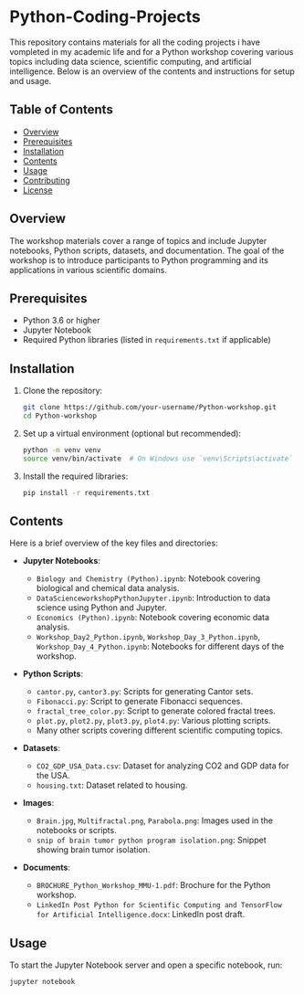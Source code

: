# Python-Coding-Projects

This repository contains materials for all the coding projects i have vompleted in my academic life and for a Python workshop covering various topics including data science, scientific computing, and artificial intelligence. Below is an overview of the contents and instructions for setup and usage.

## Table of Contents

- [Overview](#overview)
- [Prerequisites](#prerequisites)
- [Installation](#installation)
- [Contents](#contents)
- [Usage](#usage)
- [Contributing](#contributing)
- [License](#license)

## Overview

The workshop materials cover a range of topics and include Jupyter notebooks, Python scripts, datasets, and documentation. The goal of the workshop is to introduce participants to Python programming and its applications in various scientific domains.

## Prerequisites

- Python 3.6 or higher
- Jupyter Notebook
- Required Python libraries (listed in `requirements.txt` if applicable)

## Installation

1. Clone the repository:
    ```bash
    git clone https://github.com/your-username/Python-workshop.git
    cd Python-workshop
    ```

2. Set up a virtual environment (optional but recommended):
    ```bash
    python -m venv venv
    source venv/bin/activate  # On Windows use `venv\Scripts\activate`
    ```

3. Install the required libraries:
    ```bash
    pip install -r requirements.txt
    ```

## Contents

Here is a brief overview of the key files and directories:

- **Jupyter Notebooks**:
    - `Biology and Chemistry (Python).ipynb`: Notebook covering biological and chemical data analysis.
    - `DataScienceworkshopPythonJupyter.ipynb`: Introduction to data science using Python and Jupyter.
    - `Economics (Python).ipynb`: Notebook covering economic data analysis.
    - `Workshop_Day2_Python.ipynb`, `Workshop_Day_3_Python.ipynb`, `Workshop_Day_4_Python.ipynb`: Notebooks for different days of the workshop.

- **Python Scripts**:
    - `cantor.py`, `cantor3.py`: Scripts for generating Cantor sets.
    - `Fibonacci.py`: Script to generate Fibonacci sequences.
    - `fractal_tree_color.py`: Script to generate colored fractal trees.
    - `plot.py`, `plot2.py`, `plot3.py`, `plot4.py`: Various plotting scripts.
    - Many other scripts covering different scientific computing topics.

- **Datasets**:
    - `CO2_GDP_USA_Data.csv`: Dataset for analyzing CO2 and GDP data for the USA.
    - `housing.txt`: Dataset related to housing.

- **Images**:
    - `Brain.jpg`, `Multifractal.png`, `Parabola.png`: Images used in the notebooks or scripts.
    - `snip of brain tumor python program isolation.png`: Snippet showing brain tumor isolation.

- **Documents**:
    - `BROCHURE_Python_Workshop_MMU-1.pdf`: Brochure for the Python workshop.
    - `LinkedIn Post Python for Scientific Computing and TensorFlow for Artificial Intelligence.docx`: LinkedIn post draft.

## Usage

To start the Jupyter Notebook server and open a specific notebook, run:
```bash
jupyter notebook
